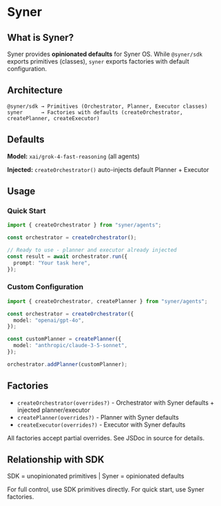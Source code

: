 # Syner

## What is Syner?

Syner provides **opinionated defaults** for Syner OS. While `@syner/sdk` exports primitives (classes), `syner` exports factories with default configuration.

## Architecture

```
@syner/sdk → Primitives (Orchestrator, Planner, Executor classes)
syner      → Factories with defaults (createOrchestrator, createPlanner, createExecutor)
```

## Defaults

**Model:** `xai/grok-4-fast-reasoning` (all agents)

**Injected:** `createOrchestrator()` auto-injects default Planner + Executor

## Usage

### Quick Start

```typescript
import { createOrchestrator } from "syner/agents";

const orchestrator = createOrchestrator();

// Ready to use - planner and executor already injected
const result = await orchestrator.run({
  prompt: "Your task here",
});
```

### Custom Configuration

```typescript
import { createOrchestrator, createPlanner } from "syner/agents";

const orchestrator = createOrchestrator({
  model: "openai/gpt-4o",
});

const customPlanner = createPlanner({
  model: "anthropic/claude-3-5-sonnet",
});

orchestrator.addPlanner(customPlanner);
```

## Factories

- `createOrchestrator(overrides?)` - Orchestrator with Syner defaults + injected planner/executor
- `createPlanner(overrides?)` - Planner with Syner defaults
- `createExecutor(overrides?)` - Executor with Syner defaults

All factories accept partial overrides. See JSDoc in source for details.

## Relationship with SDK

SDK = unopinionated primitives | Syner = opinionated defaults

For full control, use SDK primitives directly. For quick start, use Syner factories.
